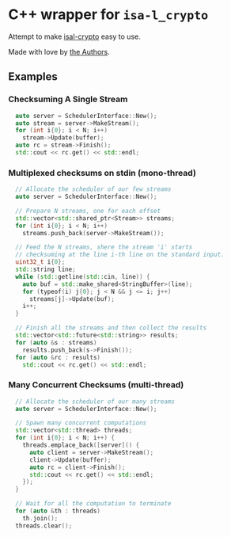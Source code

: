 # C++ wrapper for ``isa-l_crypto``

Attempt to make [isal-crypto]  easy to use.

[isal-crypto]: https://github.com/intel/isa-l_crypto

Made with love by [the Authors](./AUTHORS.md).

## Examples

### Checksuming A Single Stream

```c++
  auto server = SchedulerInterface::New();
  auto stream = server->MakeStream();
  for (int i{0}; i < N; i++)
    stream->Update(buffer);
  auto rc = stream->Finish();
  std::cout << rc.get() << std::endl;
```

### Multiplexed checksums on stdin (mono-thread)

```c++
  // Allocate the scheduler of our few streams
  auto server = SchedulerInterface::New();

  // Prepare N streams, one for each offset
  std::vector<std::shared_ptr<Stream>> streams;
  for (int i{0}; i < N; i++)
    streams.push_back(server->MakeStream());

  // Feed the N streams, shere the stream 'i' starts
  // checksuming at the line i-th line on the standard input.
  uint32_t i{0};
  std::string line;
  while (std::getline(std::cin, line)) {
    auto buf = std::make_shared<StringBuffer>(line);
    for (typeof(i) j{0}; j < N && j <= i; j++)
      streams[j]->Update(buf);
    i++;
  }

  // Finish all the streams and then collect the results
  std::vector<std::future<std::string>> results;
  for (auto &s : streams)
    results.push_back(s->Finish());
  for (auto &rc : results)
    std::cout << rc.get() << std::endl;
```

### Many Concurrent Checksums (multi-thread)

```c++
  // Allocate the scheduler of our many streams
  auto server = SchedulerInterface::New();

  // Spawn many concurrent computations
  std::vector<std::thread> threads;
  for (int i{0}; i < N; i++) {
    threads.emplace_back([server]() {
      auto client = server->MakeStream();
      client->Update(buffer);
      auto rc = client->Finish();
      std::cout << rc.get() << std::endl;
    });
  }

  // Wait for all the computation to terminate
  for (auto &th : threads)
    th.join();
  threads.clear();
```